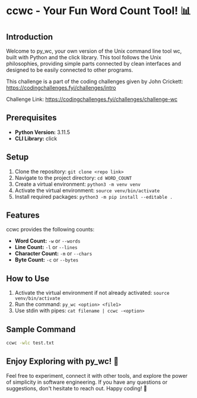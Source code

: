 # ccwc - Your Fun Word Count Tool! 📊

## Introduction

Welcome to py_wc, your own version of the Unix command line tool wc, built with Python and the click library. This tool follows the Unix philosophies, providing simple parts connected by clean interfaces and designed to be easily connected to other programs.

This challenge is a part of the coding challenges given by John Crickett: https://codingchallenges.fyi/challenges/intro

Challenge Link: https://codingchallenges.fyi/challenges/challenge-wc

## Prerequisites

- **Python Version:** 3.11.5
- **CLI Library:** click

## Setup

1. Clone the repository: `git clone <repo link>`
2. Navigate to the project directory: `cd WORD_COUNT`
3. Create a virtual environment: `python3 -m venv venv`
4. Activate the virtual environment: `source venv/bin/activate`
5. Install required packages: `python3 -m pip install --editable .`

## Features

ccwc provides the following counts:

- **Word Count:** `-w` or `--words`
- **Line Count:** `-l` or `--lines`
- **Character Count:** `-m` or `--chars`
- **Byte Count:** `-c` or `--bytes`

## How to Use

1. Activate the virtual environment if not already activated: `source venv/bin/activate`
2. Run the command: `py_wc <option> <file1>`
3. Use stdin with pipes: `cat filename | ccwc -<option>`

## Sample Command

```bash
ccwc -wlc test.txt
```

## Enjoy Exploring with py_wc! 🚀

Feel free to experiment, connect it with other tools, and explore the power of simplicity in software engineering. If you have any questions or suggestions, don't hesitate to reach out. Happy coding! 🎉